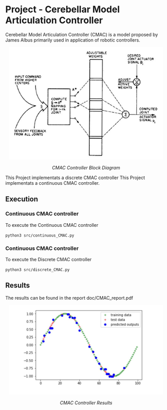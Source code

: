 # Project - Cerebellar Model Articulation Controller

Cerebellar Model Articulation Controller (CMAC) is a model proposed by James Albus primarily used in application of robotic controllers.

<p align="center">
<img src="images/CMAC_system_block_diagram.jpg" alt="CMAC Result" width="480" >
</p>
<p align="center">
<em>CMAC Controller Block Diagram</em>
</p>


This Project implementats a discrete CMAC controller
This Project implementats a continuous CMAC controller.

## Execution

### Continuous CMAC controller 
To execute the Continuous CMAC controller

`python3 src/continuous_CMAC.py`

### Continuous CMAC controller 
To execute the Discrete CMAC controller

`python3 src/discrete_CMAC.py`

## Results
The results can be found in the report doc/CMAC_report.pdf 

<p align="center">
<img src="images/CMAC.JPG" alt="CMAC Result" width="480" >
</p>
<p align="center">
<em>CMAC Controller Results</em>
</p>

